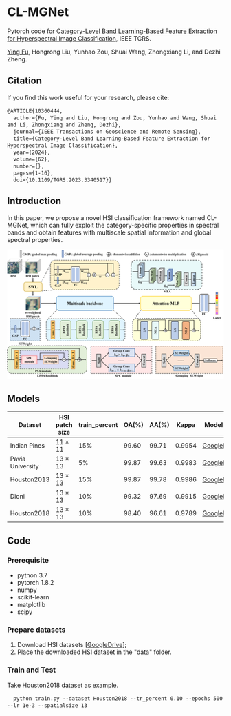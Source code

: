 # CL-MGNet
Pytorch code for [Category-Level Band Learning-Based Feature Extraction for Hyperspectral Image Classification](https://ieeexplore.ieee.org/document/10360444), IEEE TGRS.

[Ying Fu](https://ying-fu.github.io/), Hongrong Liu, Yunhao Zou, Shuai Wang, Zhongxiang Li, and Dezhi Zheng.

## Citation
If you find this work useful for your research, please cite: 
```
@ARTICLE{10360444,
  author={Fu, Ying and Liu, Hongrong and Zou, Yunhao and Wang, Shuai and Li, Zhongxiang and Zheng, Dezhi},
  journal={IEEE Transactions on Geoscience and Remote Sensing}, 
  title={Category-Level Band Learning-Based Feature Extraction for Hyperspectral Image Classification}, 
  year={2024},
  volume={62},
  number={},
  pages={1-16},
  doi={10.1109/TGRS.2023.3340517}}
```

## Introduction
In this paper, we propose a novel HSI classification framework named CL-MGNet, which can fully exploit the category-specific properties in spectral bands and obtain features with multiscale spatial information and global spectral properties.

<img src="figs/framework.png" width="650px"/>

## Models
| Dataset          | HSI patch size | train_percent | OA(%) | AA(%) | Kappa  | Model Zoo    |
| ---------------- | -------------- | ------------- | ----- | ----- | ------ | ------------ |
| Indian Pines     | 11 × 11        | 15%           | 99.60 | 99.71 | 0.9954 | [GoogleDrive]() |
| Pavia University | 13 × 13        |  5%           | 99.87 | 99.63 | 0.9983 | [GoogleDrive]() |
| Houston2013      | 13 × 13        | 15%           | 99.87 | 99.78 | 0.9986 | [GoogleDrive]() |
| Dioni            | 13 × 13        | 10%           | 99.32 | 97.69 | 0.9915 | [GoogleDrive]() |
| Houston2018      | 13 × 13        | 10%           | 98.40 | 96.61 | 0.9789 | [GoogleDrive]() |

## Code
### Prerequisite
- python 3.7
- pytorch 1.8.2
- numpy
- scikit-learn
- matplotlib
- scipy
### Prepare datasets
1. Download HSI datasets [[GoogleDrive](https://drive.google.com/drive/folders/1ThAcJscv0FotmLTvt4Af_pHe9zaH3KFI?usp=sharing)];
2. Place the downloaded HSI dataset in the "data" folder.
### Train and Test
Take Houston2018 dataset as example.
```python3
  python train.py --dataset Houston2018 --tr_percent 0.10 --epochs 500 --lr 1e-3 --spatialsize 13
```
